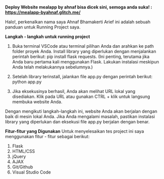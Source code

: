 **Deploy Website mealapp by ahnaf bisa dicek sini, semoga anda suka! : https://mealapp-byahnaf.glitch.me/**

Halo!, perkenalkan nama saya Ahnaf Bhamakerti Arief ini adalah sebuah panduan untuk Running Project saya. 

**Langkah - langkah untuk running project**
1. Buka terminal VSCode atau terminal pilihan Anda dan arahkan ke path folder proyek Anda. Install library yang diperlukan dengan menjalankan perintah berikut: pip install flask requests. 
(Ini penting, terutama jika Anda baru pertama kali menggunakan Flask. Lakukan instalasi meskipun Anda telah melakukannya sebelumnya.)

2. Setelah library terinstall, jalankan file app.py dengan perintah berikut: python app.py

3. Jika eksekusinya berhasil, Anda akan melihat URL lokal yang disediakan. Klik pada URL atau gunakan CTRL + klik untuk langsung membuka website Anda.

Dengan mengikuti langkah-langkah ini, website Anda akan berjalan dengan baik di mesin lokal Anda. Jika Anda mengalami masalah, pastikan instalasi library yang diperlukan dan eksekusi file app.py berjalan dengan benar.

<!-- SIDENOTE -->
**Fitur-fitur yang Digunakan**
Untuk menyelesaikan tes project ini saya menggunakan fitur - fitur sebagai berikut:
1. Flask
2. HTML/CSS
3. jQuery
4. AJAX
5. Git/Github
6. Visual Studio Code
